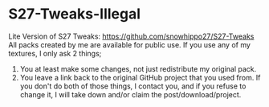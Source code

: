 # S27-Tweaks-Illegal
Lite Version of S27 Tweaks: https://github.com/snowhippo27/S27-Tweaks
All packs created by me are available for public use.
If you use any of my textures, I only ask 2 things;
1. You at least make some changes, not just redistribute my original pack.
2. You leave a link back to the original GitHub project that you used from.
If you don't do both of those things, I contact you, and if you refuse to change it, I will take down and/or claim the post/download/project.
